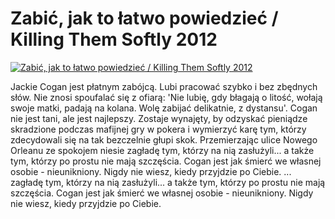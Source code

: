 Zabić, jak to łatwo powiedzieć / Killing Them Softly 2012 
=============
[![Zabić, jak to łatwo powiedzieć / Killing Them Softly 2012 ](http://vidos.pl/images/player.gif)](http://vidos.pl/zabic-jak-to-latwo-powiedziec-killing-them-softly-2012)

 Jackie Cogan jest płatnym zabójcą. Lubi pracować szybko i bez zbędnych słów. Nie znosi spoufalać się z ofiarą: 'Nie lubię, gdy błagają o litość, wołają swoje matki, padają na kolana. Wolę zabijać delikatnie, z dystansu'. Cogan nie jest tani, ale jest najlepszy. Zostaje wynajęty, by odzyskać pieniądze skradzione podczas mafijnej gry w pokera i wymierzyć karę tym, którzy zdecydowali się na tak bezczelnie głupi skok. Przemierzając ulice Nowego Orleanu ze spokojem niesie zagładę tym, którzy na nią zasłużyli... a także tym, którzy po prostu nie mają szczęścia. Cogan jest jak śmierć we własnej osobie - nieunikniony. Nigdy nie wiesz, kiedy przyjdzie po Ciebie.  ... zagładę tym, którzy na nią zasłużyli... a także tym, którzy po prostu nie mają szczęścia. Cogan jest jak śmierć we własnej osobie - nieunikniony. Nigdy nie wiesz, kiedy przyjdzie po Ciebie.
